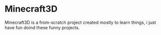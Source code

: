 # Minecraft3D
Minecraft3D is a from-scratch project created mostly to learn things, i just have fun doind these funny projects.
